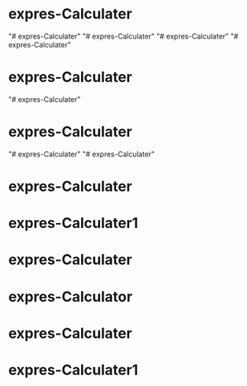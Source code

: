 # expres-Calculater
"# expres-Calculater" 
"# expres-Calculater" 
"# expres-Calculater" 
"# expres-Calculater" 
# expres-Calculater
"# expres-Calculater" 
# expres-Calculater
"# expres-Calculater" 
"# expres-Calculater" 
# expres-Calculater
# expres-Calculater1
# expres-Calculater
# expres-Calculator
# expres-Calculater
# expres-Calculater1

